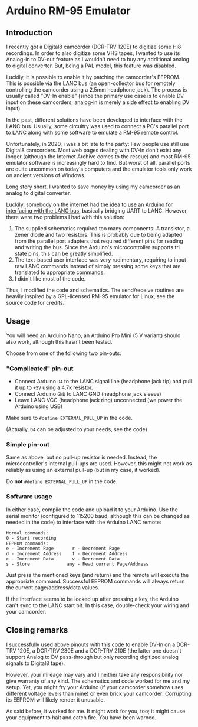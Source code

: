 # Arduino RM-95 Emulator

## Introduction

I recently got a Digital8 camcorder (DCR-TRV 120E) to digitize some Hi8 recordings.
In order to also digitize some VHS tapes, I wanted to use its Analog-in to DV-out feature as I wouldn't need to buy any additional analog to digital converter. But, being a PAL model, this feature was disabled.

Luckily, it is possible to enable it by patching the camcorder's EEPROM.
This is possible via the LANC bus (an open-collector bus for remotely controlling the camcorder using a 2.5mm headphone jack).
The process is usually called "DV-In enable" (since the primary use case is to enable DV input on these camcorders; analog-in is merely a side effect to enabling DV input)

In the past, different solutions have been developed to interface with the LANC bus.
Usually, some circuitry was used to connect a PC's parallel port to LANC along with some software to emulate a RM-95 remote control.

Unfortunately, in 2020, i was a bit late to the party:
Few people use still use Digital8 camcorders.
Most web pages dealing with DV-In don't exist any longer (although the Internet Archive comes to the rescue) and most RM-95 emulator software is increasingly hard to find.
But worst of all, parallel ports are quite uncommon on today's computers and the emulator tools only work on ancient versions of Windows.

Long story short, I wanted to save money by using my camcorder as an analog to digital converter.

Luckily, somebody on the internet had [the idea to use an Arduino for interfacing with the LANC bus](https://create.arduino.cc/projecthub/L-Rosen/serial-to-lanc-control-l-70f735), basically bridging UART to LANC.
However, there were two problems I had with this solution:

1. The supplied schematics required too many components: A transistor, a zener diode and two resistors. This is probably due to being adapted from the parallel port adapters that required different pins for reading and writing the bus. Since the Arduino's microcontroller supports tri state pins, this can be greatly simplified.
1. The text-based user interface was very rudimentary, requiring to input raw LANC commands instead of simply pressing some keys that are translated to appropriate commands.
1. I didn't like most of the code.

Thus, I modified the code and schematics.
The send/receive routines are heavily inspired by a GPL-licensed RM-95 emulator for Linux, see the source code for credits.

## Usage

You will need an Arduino Nano, an Arduino Pro Mini (5 V variant) should also work, although this hasn't been tested.

Choose from one of the following two pin-outs:

### "Complicated" pin-out

* Connect Arduino `D4` to the LANC signal line (headphone jack tip) and pull it up to `+5V` using a 4.7k resistor.
* Connect Arduino `GND` to LANC GND (headphone jack sleeve)
* Leave LANC VCC (headphone jack ring) unconnected (we power the Arduino using USB)

Make sure to `#define EXTERNAL_PULL_UP` in the code.

(Actually, `D4` can be adjusted to your needs, see the code)

### Simple pin-out

Same as above, but no pull-up resistor is needed. Instead, the microcontroller's internal pull-ups are used.
However, this might not work as reliably as using an external pull-up (but in my case, it worked).

Do **not** `#define EXTERNAL_PULL_UP` in the code.

### Software usage
In either case, compile the code and upload it to your Arduino.
Use the serial monitor (configured to 115200 baud, although this can be changed as needed in the code) to interface with the Arduino LANC remote:

````
Normal commands:
0 - Start recording
EEPROM commands:
e - Increment Page       r - Decrement Page
d - Increment Address    f - Decrement Address
c - Increment Data       v - Decrement Data
s - Store              any - Read current Page/Address
````

Just press the mentioned keys (and return) and the remote will execute the appropriate command.
Successful EEPROM commands will always return the current page/address/data values.

If the interface seems to be locked up after pressing a key, the Arduino can't sync to the LANC start bit.
In this case, double-check your wiring and your camcorder.

## Closing remarks

I successfully used above pinouts with this code to enable DV-In on a DCR-TRV 120E, a DCR-TRV 230E and a DCR-TRV 210E (the latter one doesn't support Analog to DV pass-through but only recording digitized analog signals to Digital8 tape).

However, your mileage may vary and I neither take any responsibility nor give warranty of any kind.
The schematics and code worked for me and my setup.
Yet, you might fry your Arduino (if your camcorder somehow uses different voltage levels than mine) or even brick your camcorder:
Corrupting its EEPROM will likely render it unusable.

As said before, it worked for me.
It might work for you, too; it might cause your equipment to halt and catch fire. You have been warned.
